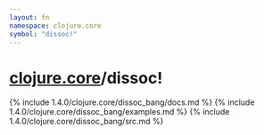 ```yaml
---
layout: fn
namespace: clojure.core
symbol: "dissoc!"
---
```


# [clojure.core](../)/dissoc!

{% include 1.4.0/clojure.core/dissoc_bang/docs.md %}
{% include 1.4.0/clojure.core/dissoc_bang/examples.md %}
{% include 1.4.0/clojure.core/dissoc_bang/src.md %}

